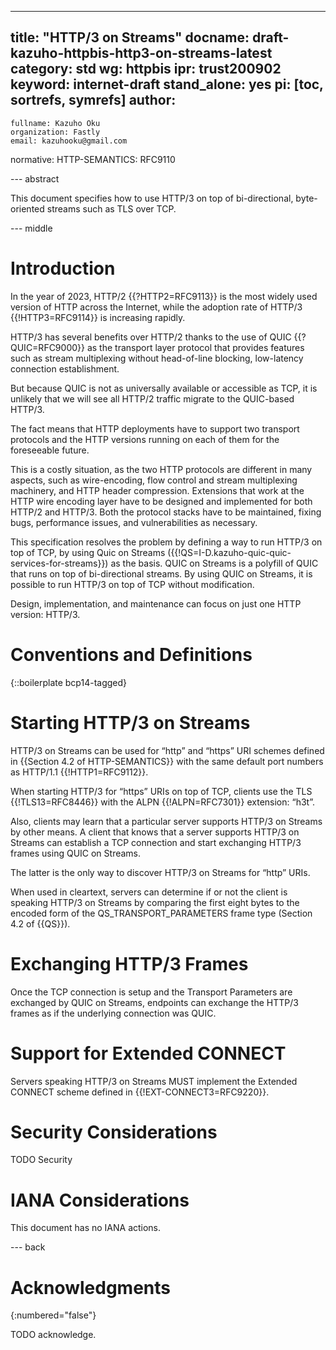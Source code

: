 ---
title: "HTTP/3 on Streams"
docname: draft-kazuho-httpbis-http3-on-streams-latest
category: std
wg: httpbis
ipr: trust200902
keyword: internet-draft
stand_alone: yes
pi: [toc, sortrefs, symrefs]
author:
 -
    fullname: Kazuho Oku
    organization: Fastly
    email: kazuhooku@gmail.com
normative:
  HTTP-SEMANTICS: RFC9110

--- abstract

This document specifies how to use HTTP/3 on top of bi-directional,
byte-oriented streams such as TLS over TCP.


--- middle

# Introduction

In the year of 2023, HTTP/2 {{?HTTP2=RFC9113}} is the most widely used version
of HTTP across the Internet, while the adoption rate of HTTP/3
{{!HTTP3=RFC9114}} is increasing rapidly.

HTTP/3 has several benefits over HTTP/2 thanks to the use of QUIC
{{?QUIC=RFC9000}} as the transport layer protocol that provides features such as
stream multiplexing without head-of-line blocking, low-latency connection
establishment.

But because QUIC is not as universally available or accessible as TCP, it is
unlikely that we will see all HTTP/2 traffic migrate to the QUIC-based HTTP/3.

The fact means that HTTP deployments have to support two transport protocols and
the HTTP versions running on each of them for the foreseeable future.

This is a costly situation, as the two HTTP protocols are different in many
aspects, such as wire-encoding, flow control and stream multiplexing machinery,
and HTTP header compression. Extensions that work at the HTTP wire encoding
layer have to be designed and implemented for both HTTP/2 and HTTP/3. Both the
protocol stacks have to be maintained, fixing bugs, performance issues, and
vulnerabilities as necessary.

This specification resolves the problem by defining a way to run HTTP/3 on top
of TCP, by using Quic on Streams
({{!QS=I-D.kazuho-quic-quic-services-for-streams}}) as the basis. QUIC on
Streams is a polyfill of QUIC that runs on top of bi-directional streams. By
using QUIC on Streams, it is possible to run HTTP/3 on top of TCP without
modification.

Design, implementation, and maintenance can focus on just one HTTP version:
HTTP/3.


# Conventions and Definitions

{::boilerplate bcp14-tagged}


# Starting HTTP/3 on Streams

HTTP/3 on Streams can be used for “http” and “https” URI schemes defined in
{{Section 4.2 of HTTP-SEMANTICS}} with the same default port numbers as HTTP/1.1
{{!HTTP1=RFC9112}}.

When starting HTTP/3 for “https” URIs on top of TCP, clients use the TLS
{{!TLS13=RFC8446}} with the ALPN {{!ALPN=RFC7301}} extension: “h3t”.

Also, clients may learn that a particular server supports HTTP/3 on Streams by
other means. A client that knows that a server supports HTTP/3 on Streams can
establish a TCP connection and start exchanging HTTP/3 frames using QUIC on
Streams.

The latter is the only way to discover HTTP/3 on Streams for “http” URIs.

When used in cleartext, servers can determine if or not the client is speaking
HTTP/3 on Streams by comparing the first eight bytes to the encoded form of the
QS_TRANSPORT_PARAMETERS frame type (Section 4.2 of {{QS}}).


# Exchanging HTTP/3 Frames

Once the TCP connection is setup and the Transport Parameters are exchanged by
QUIC on Streams, endpoints can exchange the HTTP/3 frames as if the underlying
connection was QUIC.


# Support for Extended CONNECT

Servers speaking HTTP/3 on Streams MUST implement the Extended CONNECT scheme
defined in {{!EXT-CONNECT3=RFC9220}}.


# Security Considerations

TODO Security


# IANA Considerations

This document has no IANA actions.


--- back

# Acknowledgments
{:numbered="false"}

TODO acknowledge.
